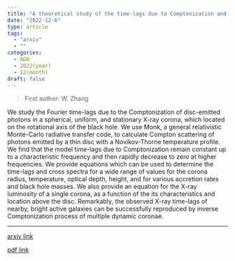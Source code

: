 ```yaml
---
title: "A theoretical study of the time-lags due to Comptonization and the constraints on the X-ray corona in AGN"
date: "2022-12-6"
type: article
tags:
  - "arxiv"
  - ""
categories:
  - AGN
  - 2022(year)
  - 12(month)
draft: false
---
```


> First author: W. Zhang

 We study the Fourier time-lags due to the Comptonization of disc-emitted
photons in a spherical, uniform, and stationary X-ray corona, which located on
the rotational axis of the black hole. We use Monk, a general relativistic
Monte-Carlo radiative transfer code, to calculate Compton scattering of photons
emitted by a thin disc with a Novikov-Thorne temperature profile. We find that
the model time-lags due to Comptonization remain constant up to a
characteristic frequency and then rapidly decrease to zero at higher
frequencies. We provide equations which can be used to determine the time-lags
and cross spectra for a wide range of values for the corona radius,
temperature, optical depth, height, and for various accretion rates and black
hole masses. We also provide an equation for the X-ray luminosity of a single
corona, as a function of the its characteristics and location above the disc.
Remarkably, the observed X-ray time-lags of nearby, bright active galaxies can
be successfully reproduced by inverse Comptonization process of multiple
dynamic coronae.

---
[arxiv link](http://arxiv.org/abs/2212.02734v1)

[pdf link](http://arxiv.org/pdf/2212.02734v1)